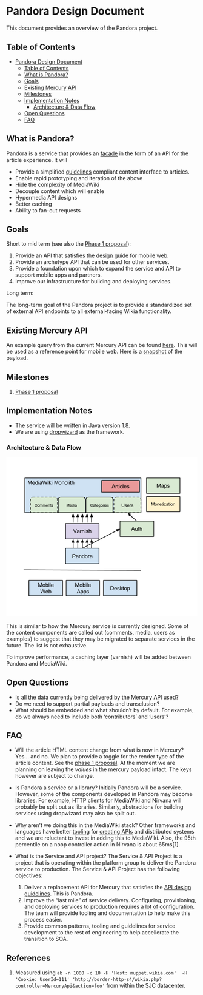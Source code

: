 # Pandora Design Document

This document provides an overview of the Pandora project.

## Table of Contents

- [Pandora Design Document](#pandora-design-document)
    - [Table of Contents](#table-of-contents)
    - [What is Pandora?](#what-is-pandora)
    - [Goals](#goals)
    - [Existing Mercury API](#existing-mercury-api)
    - [Milestones](#milestones)
    - [Implementation Notes](#implementation-notes)
        - [Architecture & Data Flow](#architecture--data-flow)
    - [Open Questions](#open-questions)
    - [FAQ](#faq)

## What is Pandora?

Pandora is a service that provides an
[facade](http://en.wikipedia.org/wiki/Facade_pattern) in the form of an API for
the article experience. It will

 * Provide a simplified
	 [guidelines](https://github.com/Wikia/guidelines/tree/master/APIDesign)
	 compliant content interface to articles.
 * Enable rapid prototyping and iteration of the above
 * Hide the complexity of MediaWiki
 * Decouple content which will enable
  * Hypermedia API designs
  * Better caching
  * Ability to fan-out requests

## Goals

Short to mid term (see also the [Phase 1 proposal](design/PHASE-1.md)):

 1. Provide an API that satisfies the [design
    guide](https://github.com/Wikia/guidelines/tree/master/APIDesign) for mobile
    web.
 2. Provide an archetype API that can be used for other services.
 3. Provide a foundation upon which to expand the service and API to support
    mobile apps and partners.
 4. Improve our infrastructure for building and deploying services.

Long term:

The long-term goal of the Pandora project is to provide a standardized set of
external API endpoints to all external-facing Wikia functionality.

## Existing Mercury API

An example query from the current Mercury API can be found
[here](http://muppet.wikia.com/api/v1/Mercury/Article?title=Kermit%20the%20Frog).
This will be used as a reference point for mobile web. Here is a
[snapshot](https://gist.github.com/drsnyder/db9649bc0fa2daa2f41e) of the
payload.

## Milestones

 1. [Phase 1 proposal](design/PHASE-1.md)

## Implementation Notes

 * The service will be written in Java version 1.8.
 * We are using [dropwizard](http://dropwizard.io/) as the framework.

### Architecture & Data Flow

![Pandora Architecture](assets/pandora-arch.png)

This is similar to how the Mercury service is currently designed. Some of the
content components are called out (comments, media, users as examples) to
suggest that they may be migrated to separate services in the future. The list
is not exhaustive.

To improve performance, a caching layer (varnish) will be added between Pandora
and MediaWiki.

## Open Questions

 * Is all the data currently being delivered by the Mercury API used?
 * Do we need to support partial payloads and transclusion?
 * What should be embedded and what shouldn’t by default. For example, do we
	 always need to include both ‘contributors’ and ‘users’?

## FAQ

 * Will the article HTML content change from what is now in Mercury?
   Yes... and no. We plan to provide a toggle for the render type of the article
   content. See the [phase 1 proposal](design/PHASE-1.md).
   At the moment we are planning on leaving the *values* in the mercury
	 payload intact. The keys however are subject to change.
 * Is Pandora a service or a library?
   Initially Pandora will be a service. However, some of the components
   developed in Pandora may become libraries. For example, HTTP clients for
   MediaWiki and Nirvana will probably be split out as libraries. Similarly,
   abstractions for building services using dropwizard may also be split out.
 * Why aren’t we doing this in the MediaWiki stack?
   Other frameworks and languages have better
   [tooling](https://github.com/Netflix/Hystrix) for [creating
   APIs](http://dropwizard.io/) and distributed systems and we are reluctant to
   invest in adding this to MediaWiki. Also, the 95th percentile on a noop
   controller action in Nirvana is about 65ms[1].
 * What is the Service and API project?
   The Service & API Project is a project that is operating within the platform
   group to deliver the Pandora service to production. The Service & API Project
   has the following objectives:

   1. Deliver a replacement API for Mercury that satisfies the [API design
      guidelines](https://github.com/Wikia/guidelines/tree/master/APIDesign). This
      is Pandora.
   2. Improve the “last mile” of service delivery. Configuring, provisioning, and
      deploying services to production requires [a lot of
      configuration](https://github.com/Wikia/chef-repo/search?p=2&q=vignette&utf8=%E2%9C%93).
      The team will provide tooling and documentation to help make this process
      easier.
   3. Provide common patterns, tooling and guidelines for service development to
      the rest of engineering to help accellerate the transition to SOA.


## References
 1. Measured using `ab -n 1000 -c 10 -H 'Host: muppet.wikia.com'  -H 'Cookie: UserId=111' 'http://border-http-s4/wikia.php?controller=MercuryApi&action=foo'`
    from within the SJC datacenter.
